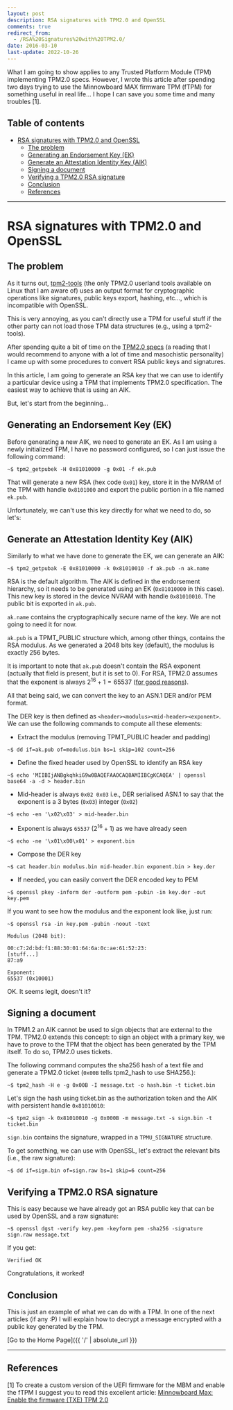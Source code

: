 ```yaml
---
layout: post
description: RSA signatures with TPM2.0 and OpenSSL
comments: true
redirect_from:
  - /RSA%20Signatures%20with%20TPM2.0/
date: 2016-03-10
last-update: 2022-10-26
---
```


What I am going to show applies to any Trusted Platform Module (TPM) implementing TPM2.0 specs. However, I wrote this article after spending two days trying to use the Minnowboard MAX firmware TPM (fTPM) for something useful in real life... I hope I can save you some time and many troubles [1].

## Table of contents

- [RSA signatures with TPM2.0 and OpenSSL](#rsa-signatures-with-tpm20-and-openssl)
  - [The problem](#the-problem)
  - [Generating an Endorsement Key (EK)](#generating-an-endorsement-key-ek)
  - [Generate an Attestation Identity Key (AIK)](#generate-an-attestation-identity-key-aik)
  - [Signing a document](#signing-a-document)
  - [Verifying a TPM2.0 RSA signature](#verifying-a-tpm20-rsa-signature)
  - [Conclusion](#conclusion)
  - [References](#references)

---

# RSA signatures with TPM2.0 and OpenSSL

## The problem

As it turns out, [tpm2-tools](https://github.com/01org/tpm2.0-tools) (the only TPM2.0 userland tools available on Linux that I am aware of) uses an output format for cryptographic operations like signatures, public keys export, hashing, etc…, which is incompatible with OpenSSL.

This is very annoying, as you can't directly use a TPM for useful stuff if the other party can not load those TPM data structures (e.g., using a tpm2-tools).

After spending quite a bit of time on the [TPM2.0 specs](http://www.trustedcomputinggroup.org/resources/tpm_library_specification) (a reading that I would recommend to anyone with a lot of time and masochistic personality) I came up with some procedures to convert RSA public keys and signatures.

In this article, I am going to generate an RSA key that we can use to identify a particular device using a TPM that implements TPM2.0 specification. The easiest way to achieve that is using an AIK.

But, let's start from the beginning...

## Generating an Endorsement Key (EK)

Before generating a new AIK, we need to generate an EK. As I am using a newly initialized TPM, I have no password configured, so I can just issue the following command:

```shell
~$ tpm2_getpubek -H 0x81010000 -g 0x01 -f ek.pub
```

That will generate a new RSA (hex code `0x01`) key, store it in the NVRAM of the TPM with handle `0x8101000` and export the public portion in a file named `ek.pub`.

Unfortunately, we can't use this key directly for what we need to do, so let's:

## Generate an Attestation Identity Key (AIK)

Similarly to what we have done to generate the EK, we can generate an AIK:

```shell
~$ tpm2_getpubak -E 0x81010000 -k 0x81010010 -f ak.pub -n ak.name
```

RSA is the default algorithm. The AIK is defined in the endorsement hierarchy, so it needs to be generated using an EK (`0x81010000` in this case). This new key is stored in the device NVRAM with handle `0x81010010`. The public bit is exported in `ak.pub`.

`ak.name` contains the cryptographically secure name of the key. We are not going to need it for now.

`ak.pub` is a TPMT_PUBLIC structure which, among other things, contains the RSA modulus. As we generated a 2048 bits key (default), the modulus is exactly 256 bytes.

It is important to note that `ak.pub` doesn't contain the RSA exponent (actually that field is present, but it is set to 0). For RSA, TPM2.0 assumes that the exponent is always $2^{16}+1 = 65537$ ([for good reasons](http://crypto.stackexchange.com/questions/3110/impacts-of-not-using-rsa-exponent-of-65537)).

All that being said, we can convert the key to an ASN.1 DER and/or PEM format.

The DER key is then defined as `<header><modulus><mid-header><exponent>`. We can use the following commands to compute all these elements:

- Extract the modulus (removing TPMT_PUBLIC header and padding)

```shell
~$ dd if=ak.pub of=modulus.bin bs=1 skip=102 count=256
```

- Define the fixed header used by OpenSSL to identify an RSA key

```shell
~$ echo 'MIIBIjANBgkqhkiG9w0BAQEFAAOCAQ8AMIIBCgKCAQEA' | openssl base64 -a -d > header.bin
```

- Mid-header is always `0x02 0x03` i.e., DER serialised ASN.1 to say that the exponent is a 3 bytes (`0x03`) integer (`0x02`)

```shell
~$ echo -en '\x02\x03' > mid-header.bin
```

- Exponent is always `65537` ($2^{16}+1$) as we have already seen

```shell
~$ echo -ne '\x01\x00\x01' > exponent.bin
```

- Compose the DER key

```shell
~$ cat header.bin modulus.bin mid-header.bin exponent.bin > key.der
```

- If needed, you can easily convert the DER encoded key to PEM

```shell
~$ openssl pkey -inform der -outform pem -pubin -in key.der -out key.pem
```

If you want to see how the modulus and the exponent look like, just run:

```shell
~$ openssl rsa -in key.pem -pubin -noout -text

Modulus (2048 bit):

00:c7:2d:bd:f1:88:30:01:64:6a:0c:ae:61:52:23:
[stuff...]
87:a9

Exponent:
65537 (0x10001)
```

OK. It seems legit, doesn't it?

## Signing a document

In TPM1.2 an AIK cannot be used to sign objects that are external to the TPM. TPM2.0 extends this concept: to sign an object with a primary key, we have to prove to the TPM that the object has been generated by the TPM itself. To do so, TPM2.0 uses tickets.

The following command computes the sha256 hash of a text file and generate a TPM2.0 ticket (`0x00B` tells tpm2_hash to use SHA256.):

```shell
~$ tpm2_hash -H e -g 0x00B -I message.txt -o hash.bin -t ticket.bin
```

Let's sign the hash using ticket.bin as the authorization token and the AIK with persistent handle `0x81010010`:

```shell
~$ tpm2_sign -k 0x81010010 -g 0x000B -m message.txt -s sign.bin -t ticket.bin
```

`sign.bin` contains the signature, wrapped in a `TPMU_SIGNATURE` structure.

To get something, we can use with OpenSSL, let's extract the relevant bits (i.e., the raw signature):

```shell
~$ dd if=sign.bin of=sign.raw bs=1 skip=6 count=256

```

## Verifying a TPM2.0 RSA signature

This is easy because we have already got an RSA public key that can be used by OpenSSL and a raw signature:

```shell
~$ openssl dgst -verify key.pem -keyform pem -sha256 -signature sign.raw message.txt
```

If you get:

```shell
Verified OK
```

Congratulations, it worked!

## Conclusion

This is just an example of what we can do with a TPM. In one of the next articles (if any :P) I will explain how to decrypt a message encrypted with a public key generated by the TPM.

[Go to the Home Page]({{ '/' | absolute_url }})

---

## References

[1] To create a custom version of the UEFI firmware for the MBM and enable the fTPM I suggest you to read this excellent article: [Minnowboard Max: Enable the firmware (TXE) TPM 2.0](http://prosauce.org/blog/2016/1/11/minnowboard-max-enable-and-test-the-firmware-txe-tpm-20)
